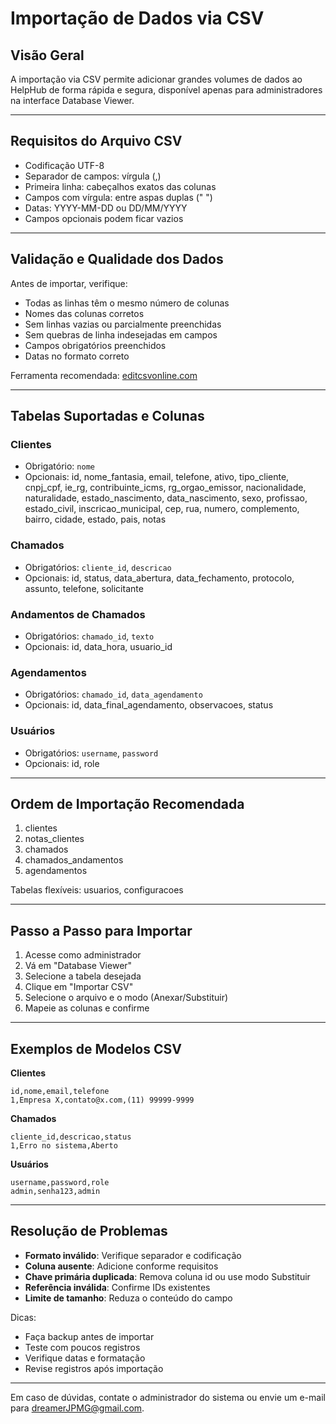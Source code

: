 # Importação de Dados via CSV

## Visão Geral

A importação via CSV permite adicionar grandes volumes de dados ao HelpHub de forma rápida e segura, disponível apenas para administradores na interface Database Viewer.

---

## Requisitos do Arquivo CSV

- Codificação UTF-8
- Separador de campos: vírgula (,)
- Primeira linha: cabeçalhos exatos das colunas
- Campos com vírgula: entre aspas duplas (" ")
- Datas: YYYY-MM-DD ou DD/MM/YYYY
- Campos opcionais podem ficar vazios

---

## Validação e Qualidade dos Dados

Antes de importar, verifique:

- Todas as linhas têm o mesmo número de colunas
- Nomes das colunas corretos
- Sem linhas vazias ou parcialmente preenchidas
- Sem quebras de linha indesejadas em campos
- Campos obrigatórios preenchidos
- Datas no formato correto

Ferramenta recomendada: [editcsvonline.com](https://editcsvonline.com/)

---

## Tabelas Suportadas e Colunas

### Clientes
- Obrigatório: `nome`
- Opcionais: id, nome_fantasia, email, telefone, ativo, tipo_cliente, cnpj_cpf, ie_rg, contribuinte_icms, rg_orgao_emissor, nacionalidade, naturalidade, estado_nascimento, data_nascimento, sexo, profissao, estado_civil, inscricao_municipal, cep, rua, numero, complemento, bairro, cidade, estado, pais, notas

### Chamados
- Obrigatórios: `cliente_id`, `descricao`
- Opcionais: id, status, data_abertura, data_fechamento, protocolo, assunto, telefone, solicitante

### Andamentos de Chamados
- Obrigatórios: `chamado_id`, `texto`
- Opcionais: id, data_hora, usuario_id

### Agendamentos
- Obrigatórios: `chamado_id`, `data_agendamento`
- Opcionais: id, data_final_agendamento, observacoes, status

### Usuários
- Obrigatórios: `username`, `password`
- Opcionais: id, role

---

## Ordem de Importação Recomendada

1. clientes
2. notas_clientes
3. chamados
4. chamados_andamentos
5. agendamentos

Tabelas flexíveis: usuarios, configuracoes

---

## Passo a Passo para Importar

1. Acesse como administrador
2. Vá em "Database Viewer"
3. Selecione a tabela desejada
4. Clique em "Importar CSV"
5. Selecione o arquivo e o modo (Anexar/Substituir)
6. Mapeie as colunas e confirme

---

## Exemplos de Modelos CSV

**Clientes**
```
id,nome,email,telefone
1,Empresa X,contato@x.com,(11) 99999-9999
```

**Chamados**
```
cliente_id,descricao,status
1,Erro no sistema,Aberto
```

**Usuários**
```
username,password,role
admin,senha123,admin
```

---

## Resolução de Problemas

- **Formato inválido**: Verifique separador e codificação
- **Coluna ausente**: Adicione conforme requisitos
- **Chave primária duplicada**: Remova coluna id ou use modo Substituir
- **Referência inválida**: Confirme IDs existentes
- **Limite de tamanho**: Reduza o conteúdo do campo

Dicas:
- Faça backup antes de importar
- Teste com poucos registros
- Verifique datas e formatação
- Revise registros após importação

---

Em caso de dúvidas, contate o administrador do sistema ou envie um e-mail para dreamerJPMG@gmail.com.
